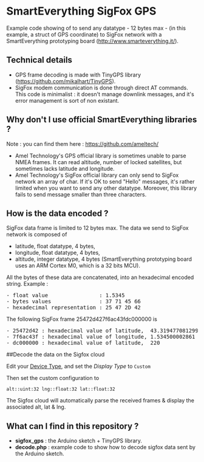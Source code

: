 # SmartEverything SigFox GPS
Example code showing of to send any datatype - 12 bytes max - (in this example, a struct of GPS coordinate) to SigFox network with a SmartEverything prototyping board (http://www.smarteverything.it/).


## Technical details
- GPS frame decoding is made with TinyGPS library (https://github.com/mikalhart/TinyGPS).
- SigFox modem communication is done through direct AT commands. This code is minimalist : it doesn't manage downlink messages, and it's error management is sort of non existant.


## Why don't I use official SmartEverything libraries ?
Note : you can find them here : https://github.com/ameltech/

- Amel Technology's GPS official library is sometimes unable to parse NMEA frames. It can read altitude, number of locked satellites, but sometimes lacks latitude and longitude.
- Amel Technology's SigFox official library can only send to SigFox network an array of char. If it's OK  to send "Hello" messages, it's rather limited when you want to send any other datatype. Moreover, this library fails to send message smaller than three characters.


## How is the data encoded ?

SigFox data frame is limited to 12 bytes max. The data we send to SigFox network is composed of
- latitude, float datatype, 4 bytes,
- longitude, float datatype, 4 bytes,
- altitude, integer datatype, 4 bytes (SmartEverything prototyping board uses an ARM Cortex M0, which is a 32 bits MCU).

All the bytes of these data are concatenated, into an hexadecimal encoded string. Example :
<pre>
- float value                : 1.5345
- bytes values               : 37 71 45 66
- hexadecimal representation : 25 47 2D 42
</pre>

The following SigFox frame 25472d427f6ac43fdc000000 is
<pre>
- 25472d42 : hexadecimal value of latitude,  43.319477081299
- 7f6ac43f : hexadecimal value of longitude, 1.534500002861
- dc000000 : hexadecimal value of latitude,  220
</pre>


##Decode the data on the Sigfox cloud

Edit your [Device Type](https://backend.sigfox.com/devicetype/:id/edit), and set the _Display Type_ to `Custom`

Then set the custom configuration to 

```
alt::uint:32 lng::float:32 lat::float:32
```

The Sigfox cloud will automatically parse the received frames & display the associated alt, lat & lng.

## What can I find in this repository ?
- __sigfox_gps__ : the Arduino sketch + TinyGPS library.
- __decode.php__ : example code to show how to decode sigfox data sent by the Arduino sketch.
